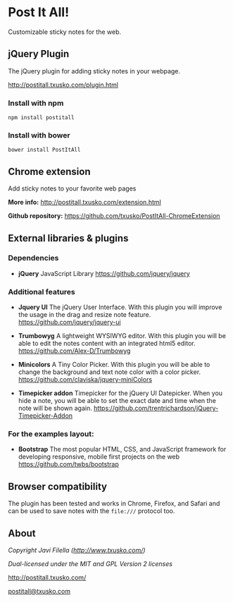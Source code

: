 # Post It All!
Customizable sticky notes for the web.

## jQuery Plugin

The jQuery plugin for adding sticky notes in your webpage.

http://postitall.txusko.com/plugin.html

### Install with npm
```shell
npm install postitall
```

### Install with bower
```shell
bower install PostItAll
```

## Chrome extension

Add sticky notes to your favorite web pages

**More info:** http://postitall.txusko.com/extension.html

**Github repository:** https://github.com/txusko/PostItAll-ChromeExtension

## External libraries & plugins

### Dependencies
* **jQuery** JavaScript Library
https://github.com/jquery/jquery

### Additional features
* **Jquery UI** The jQuery User Interface. With this plugin you will improve the usage in the drag and resize note feature.
https://github.com/jquery/jquery-ui

* **Trumbowyg** A lightweight WYSIWYG editor. With this plugin you will be able to edit the notes content with an integrated html5 editor.
https://github.com/Alex-D/Trumbowyg

* **Minicolors** A Tiny Color Picker. With this plugin you will be able to change the background and text note color with a color picker.
https://github.com/claviska/jquery-miniColors

* **Timepicker addon** Timepicker for the jQuery UI Datepicker. When you hide a note, you will be able to set the exact date and time when the note will be shown again.
https://github.com/trentrichardson/jQuery-Timepicker-Addon

### For the examples layout:
* **Bootstrap** The most popular HTML, CSS, and JavaScript framework for developing responsive, mobile first projects on the web
https://github.com/twbs/bootstrap

## Browser compatibility

The plugin has been tested and works in Chrome, Firefox, and Safari and can be used to save notes with the ```file:///``` protocol too.

## About

_Copyright Javi Filella (http://www.txusko.com/)_

_Dual-licensed under the MIT and GPL Version 2 licenses_

http://postitall.txusko.com/

postitall@txusko.com
